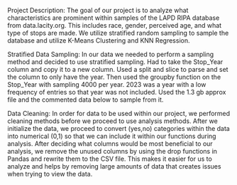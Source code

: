 Project Description: The goal of our project is to analyze what characteristics are prominent within samples of the LAPD RIPA database from data.lacity.org. This includes race, gender, perceived age, and what type of stops are made. We utilize stratified random sampling to sample the database and utilize K-Means Clustering and KNN Regression.

Stratified Data Sampling: In our data we needed to perform a sampling method and decided to use stratified sampling. Had to take the Stop_Year column and copy it to a new column. Used a split and slice to parse and set the column to only have the year. Then used the groupby function on the Stop_Year with sampling 4000 per year. 2023 was a year with a low frequency of entries so that year was not included. Used the 1.3 gb approx file and the commented data below to sample from it. 



Data Cleaning:
In order for data to be used within our project, we performed cleaning methods before we proceed to use analysis methods. After we initialize the data, we proceed to convert (yes,no) categories within the data into numerical (0,1) so that we can include it within our functions during analysis. After deciding what columns would be most beneficial to our analysis, we remove the unused columns by using the drop functions in Pandas and rewrite them to the CSV file. This makes it easier for us to analyze and helps by removing large amounts of data that creates issues when trying to view the data.


